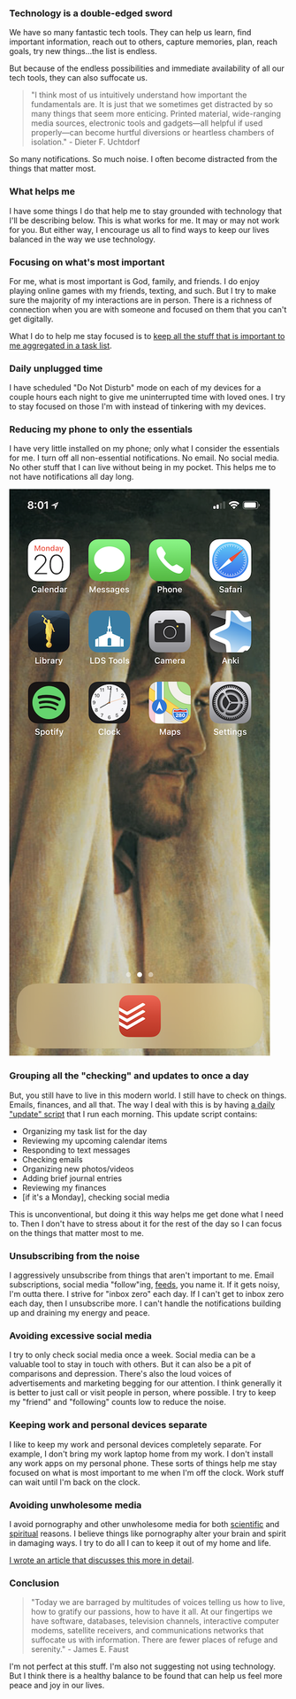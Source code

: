 ### Technology is a double-edged sword

We have so many fantastic tech tools. They can help us learn, find important information, reach out to others, capture memories, plan, reach goals, try new things...the list is endless.

But because of the endless possibilities and immediate availability of all our tech tools, they can also suffocate us.

> "I think most of us intuitively understand how important the fundamentals are. It is just that we sometimes get distracted by so many things that seem more enticing. Printed material, wide-ranging media sources, electronic tools and gadgets—all helpful if used properly—can become hurtful diversions or heartless chambers of isolation." - Dieter F. Uchtdorf

So many notifications. So much noise. I often become distracted from the things that matter most.

### What helps me

I have some things I do that help me to stay grounded with technology that I'll be describing below. This is what works for me. It may or may not work for you. But either way, I encourage us all to find ways to keep our lives balanced in the way we use technology.

### Focusing on what's most important

For me, what is most important is God, family, and friends. I do enjoy playing online games with my friends, texting, and such. But I try to make sure the majority of my interactions are in person. There is a richness of connection when you are with someone and focused on them that you can't get digitally.

What I do to help me stay focused is to [keep all the stuff that is important to me aggregated in a task list](/blog/task-list).

### Daily unplugged time

I have scheduled "Do Not Disturb" mode on each of my devices for a couple hours each night to give me uninterrupted time with loved ones. I try to stay focused on those I'm with instead of tinkering with my devices.

### Reducing my phone to only the essentials

I have very little installed on my phone; only what I consider the essentials for me. I turn off all non-essential notifications. No email. No social media. No other stuff that I can live without being in my pocket. This helps me to not have notifications all day long.

<div style={{ maxWidth: 300 }}>

![A screenshot of my phone home screen](/static/phone-home-screen.png)

</div>

### Grouping all the "checking" and updates to once a day

But, you still have to live in this modern world. I still have to check on things. Emails, finances, and all that. The way I deal with this is by having [a daily "update" script](https://github.com/trevordmiller/shell-scripts/blob/master/scripts/update) that I run each morning. This update script contains:

- Organizing my task list for the day
- Reviewing my upcoming calendar items
- Responding to text messages
- Checking emails
- Organizing new photos/videos
- Adding brief journal entries
- Reviewing my finances
- [if it's a Monday], checking social media

This is unconventional, but doing it this way helps me get done what I need to. Then I don't have to stress about it for the rest of the day so I can focus on the things that matter most to me.

### Unsubscribing from the noise

I aggressively unsubscribe from things that aren't important to me. Email subscriptions, social media "follow"ing, [feeds](/blog/learning-routine), you name it. If it gets noisy, I'm outta there. I strive for "inbox zero" each day. If I can't get to inbox zero each day, then I unsubscribe more. I can't handle the notifications building up and draining my energy and peace.

### Avoiding excessive social media

I try to only check social media once a week. Social media can be a valuable tool to stay in touch with others. But it can also be a pit of comparisons and depression. There's also the loud voices of advertisements and marketing begging for our attention. I think generally it is better to just call or visit people in person, where possible. I try to keep my "friend" and "following" counts low to reduce the noise.

### Keeping work and personal devices separate

I like to keep my work and personal devices completely separate. For example, I don't bring my work laptop home from my work. I don't install any work apps on my personal phone. These sorts of things help me stay focused on what is most important to me when I'm off the clock. Work stuff can wait until I'm back on the clock.

### Avoiding unwholesome media

I avoid pornography and other unwholesome media for both [scientific](http://fightthenewdrug.org/get-the-facts/) and [spiritual](https://www.lds.org/topics/pornography) reasons. I believe things like pornography alter your brain and spirit in damaging ways. I try to do all I can to keep it out of my home and life.

[I wrote an article that discusses this more in detail](/blog/wholesome-media).

### Conclusion

> "Today we are barraged by multitudes of voices telling us how to live, how to gratify our passions, how to have it all. At our fingertips we have software, databases, television channels, interactive computer modems, satellite receivers, and communications networks that suffocate us with information. There are fewer places of refuge and serenity." - James E. Faust

I'm not perfect at this stuff. I'm also not suggesting not using technology. But I think there is a healthy balance to be found that can help us feel more peace and joy in our lives.
